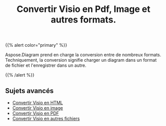 ﻿---
title: Convertir Visio en Pdf, Image et autres formats.
linktitle: Diagram Conversions
type: docs
weight: 65
url: /fr/java/convert-diagram-to-different-formats/
description: Convertissez les fichiers Visio en Visio, PDF, CSV, JPG, HTML, BMP, PNG, EMF, SVG, TIFF, XPS et plus encore.
---
{{% alert color="primary" %}}

Aspose.Diagram prend en charge la conversion entre de nombreux formats. Techniquement, la conversion signifie charger un diagram dans un format de fichier et l'enregistrer dans un autre.

{{% /alert %}}

## **Sujets avancés**
- [Convertir Visio en HTML](/diagram/fr/java/convert-visio-to-html/)
- [Convertir Visio en image](/diagram/fr/java/convert-visio-to-image/)
- [Convertir Visio en PDF](/diagram/fr/java/convert-visio-to-pdf/)
- [Convertir Visio en autres fichiers](/diagram/fr/java/convert-visio-to-other-files/)

